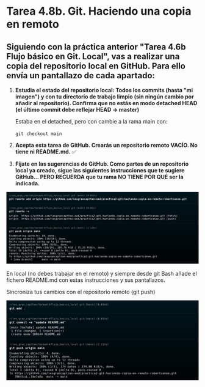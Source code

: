 # Tarea 4.8b. Git. Haciendo una copia en remoto


## Siguiendo con la práctica anterior "Tarea 4.6b Flujo básico en Git. Local", vas a realizar una copia del repositorio local en GitHub. Para ello envía un pantallazo de cada apartado:


1. **Estudia el estado del repositorio local: Todos los commits (hasta "mi imagen") y con tu directorio de trabajo limpio (sin ningún cambio por añadir al repositorio). Confirma que no estás en modo detached HEAD (el último commit debe reflejar HEAD -> master)**

    Estaba en el detached, pero con cambie a la rama main con:

    ```git checkout main```
    

2. **Acepta esta tarea de GitHub. Crearás un repositorio remoto VACÍO. No tiene ni README.md.** ✅


3. **Fíjate en las sugerencias de GitHub. Como partes de un repositorio local ya creado, sigue las siguientes instrucciones que te sugiere GitHub... PERO RECUERDA que tu rama NO TIENE POR QUÉ ser la indicada.**


![](img/image_main.png)
 
En local (no debes trabajar en el remoto) y siempre desde git Bash añade el fichero README.md con estas instrucciones y sus pantallazos.

Sincroniza tus cambios con el repositorio remoto (git push)

![](./img/image_readme.png)
